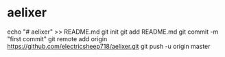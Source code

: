 # aelixer
echo "# aelixer" >> README.md
git init
git add README.md
git commit -m "first commit"
git remote add origin https://github.com/electricsheep718/aelixer.git
git push -u origin master
